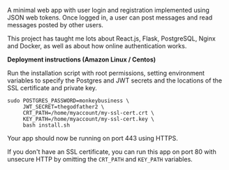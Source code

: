 A minimal web app with user login and registration implemented using JSON web tokens.
Once logged in, a user can post messages and read messages posted by other users.

This project has taught me lots about React.js, Flask, PostgreSQL, Nginx and Docker,
as well as about how online authentication works.

**Deployment instructions (Amazon Linux / Centos)**

Run the installation script with root permissions, setting environment variables to specify
the Postgres and JWT secrets and the locations of the SSL certificate and private key.
```
sudo POSTGRES_PASSWORD=monkeybusiness \
     JWT_SECRET=thegodfather2 \
     CRT_PATH=/home/myaccount/my-ssl-cert.crt \
     KEY_PATH=/home/myaccount/my-ssl-cert.key \
     bash install.sh
```

Your app should now be running on port 443 using HTTPS.

If you don't have an SSL certificate, you can run this app on port 80 with unsecure HTTP 
by omitting the `CRT_PATH` and `KEY_PATH` variables.

